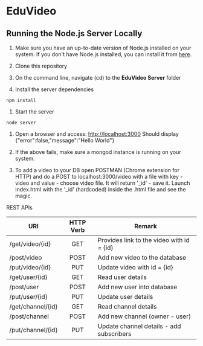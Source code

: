 # EduVideo

## Running the Node.js Server Locally

1. Make sure you have an up-to-date version of Node.js installed on your system. If you don't have Node.js installed, you can install it from [here](http://nodejs.org/).

1. Clone this repository

1. On the command line, navigate (cd) to the **EduVideo Server** folder

1. Install the server dependencies

  ```
  npm install
  ```

1. Start the server

  ```
  node server
  ```

1. Open a browser and access: [http://localhost:3000](http://localhost:3000) Should display {"error":false,"message":"Hello World"}

1. If the above fails, make sure a mongod instance is running on your system. 

1. To add a video to your DB open POSTMAN (Chrome extension for HTTP) and do a POST to localhost:3000/video with a file with key - video and value - choose video file. It will return '_id' - save it. Launch index.html with the '_id' (hardcoded) inside the .html file and see the magic. 

REST APIs

|   URI   |   HTTP Verb     |   Remark   |
| ------  | :-------------: | -----------|
|/get/video/{id}	|	  GET	|	Provides link to the video with id = {id}|
|/post/video	|	    	POST|	Add new video to the database|
|/put/video/{id}|		  PUT| 	Update video with id = {id}|
|/get/user/{id}	|	  GET |	Read user details|
|/post/user		|	    POST| 	Add new user into database|
|/put/user/{id}	|	  PUT |	Update user details|
|/get/channel/{id}	 | GET |	Read channel details|
|/post/channel 	|	  POST |	Add new channel (owner - user)|
|/put/channel/{id}	|  PUT |	Update channel details - add subscribers|

